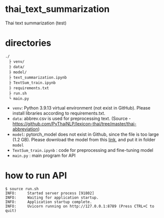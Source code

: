 # thai_text_summarization
Thai text summarization (test)

# directories
~~~
./
　├ venv/
　├ data/
　├ model/
　├ text_summarization.ipynb
　├ TextSum_train.ipynb
　├ requirements.txt
　├ run.sh
　└ main.py
~~~

- `venv`: Python 3.9.13 virtual environment (not exist in GitHub). Please install libraries according to requirements.txt.
- `data`: abbrev.csv is used for preprocessing text. (Source - https://github.com/PyThaiNLP/lexicon-thai/tree/master/thai-abbreviation)
- `model`: pytorch_model does not exist in Github, since the file is too large (1.2 GB). Please download the model from this [link](https://drive.google.com/file/d/1-4CTXn1ly_CVRRDka30uqcyCX5ALAZf7/view?usp=share_link), and put it in folder `model`
- `TextSum_train.ipynb` : code for preprocessing and fine-tuning model
- `main.py` : main program for API

# how to run API
~~~
$ source run.sh
INFO:     Started server process [91802]
INFO:     Waiting for application startup.
INFO:     Application startup complete.
INFO:     Uvicorn running on http://127.0.0.1:8789 (Press CTRL+C to quit)
